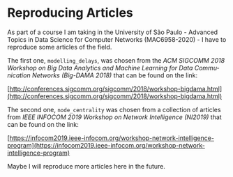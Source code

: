 # Reproducing Articles

As part of a course I am taking in the University of São Paulo - Advanced Topics in Data Science for Computer Networks (MAC6958-2020) - I have to reproduce some articles of the field.

The first one, `modelling_delays`, was chosen from the _ACM SIGCOMM 2018 Workshop on Big Data Analytics and Machine Learning for Data Commu-nication Networks (Big-DAMA 2018)_ that can be found on the link:

[http://conferences.sigcomm.org/sigcomm/2018/workshop-bigdama.html](http://conferences.sigcomm.org/sigcomm/2018/workshop-bigdama.html)

The second one, `node_centrality` was chosen from a collection of articles from _IEEE INFOCOM 2019 Workshop on Network Intelligence (NI2019)_ that can be found on the link:

[https://infocom2019.ieee-infocom.org/workshop-network-intelligence-program](https://infocom2019.ieee-infocom.org/workshop-network-intelligence-program)

Maybe I will reproduce more articles here in the future.
